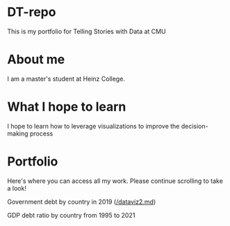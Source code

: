 # DT-repo
This is my portfolio for Telling Stories with Data at CMU

# About me
I am a master's student at Heinz College.

# What I hope to learn
I hope to learn how to leverage visualizations to improve the decision-making process

# Portfolio
Here's where you can access all my work. Please continue scrolling to take a look! 

Government debt by country in 2019
([/dataviz2.md](https://yushchen.github.io/DT-repo/dataviz2))

GDP debt ratio by country from 1995 to 2021
<div class="flourish-embed flourish-chart" data-src="visualisation/11146828"><script src="https://public.flourish.studio/resources/embed.js"></script></div>
